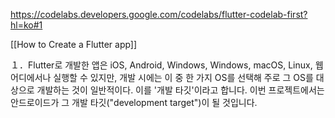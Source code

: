 https://codelabs.developers.google.com/codelabs/flutter-codelab-first?hl=ko#1

[[How to Create a Flutter app]]

１．Flutter로 개발한 앱은 iOS, Android, Windows, Windows, macOS, Linux, 웹 어디에서나 실행할 수 있지만, 개발 시에는 이 중 한 가지 OS를 선택해 주로 그 OS를 대상으로 개발하는 것이 일반적이다. 이를 '개발 타깃'이라고 합니다.
이번 프로젝트에서는 안드로이드가 그 개발 타깃("development target")이 될 것입니다.
